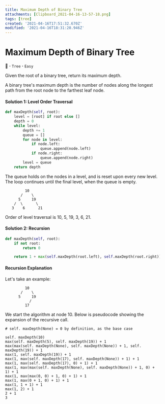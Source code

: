 ```yaml
---
title: Maximum Depth of Binary Tree
attachments: [Clipboard_2021-04-16-13-57-18.png]
tags: [tree]
created: '2021-04-16T17:51:32.670Z'
modified: '2021-04-16T18:31:20.946Z'
---
```


# Maximum Depth of Binary Tree
:palm_tree: **·** `Tree` **·** `Easy`

Given the root of a binary tree, return its maximum depth.

A binary tree's maximum depth is the number of nodes along the longest path from the root node to the farthest leaf node.

#### Solution 1: Level Order Traversal
```python
def maxDepth(self, root):
    level = [root] if root else []
    depth = 0
    while level:
        depth += 1 
        queue = []
        for node in level:
            if node.left:
                queue.append(node.left)
            if node.right:
                queue.append(node.right)
        level = queue
    return depth
```
The queue holds on the nodes in a level, and is reset upon every new level. The loop continues until the final level, when the queue is empty.

```
         10
       /    \
      5     19
    /  \      \
   3    6      21
```

Order of level traversal is 10, 5, 19, 3, 6, 21.

#### Solution 2: Recursion
```python
def maxDepth(self, root):
    if not root:
        return 0

    return 1 + max(self.maxDepth(root.left), self.maxDepth(root.right))
```

#### Recursion Explanation

Let's take an example:
```
         10
       /    \
      5     19
           /
         17
```
We start the algorithm at node 10. Below is pseudocode showing the expansion of the recursive call.
```
# self. maxDepth(None) = 0 by definition, as the base case

self. maxDepth(10)
max(self. maxDepth(5), self. maxDepth(19)) + 1 
max(max(self. maxDepth(None), self. maxDepth(None)) + 1, self. maxDepth(19)) + 1 
max(1, self. maxDepth(19)) + 1 
max(1, max(self. maxDepth(17), self. maxDepth(None)) + 1) + 1 
max(1, max(self. maxDepth(17), 0) + 1) + 1 
max(1, max(max(self. maxDepth(None), self. maxDepth(None)) + 1, 0) + 1) + 1 
max(1, max(max(0, 0) + 1, 0) + 1) + 1 
max(1, max(0 + 1, 0) + 1) + 1
max(1, 1 + 1) + 1 
max(1, 2) + 1
2 + 1 
3
```

